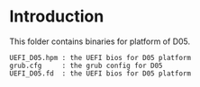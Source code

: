 # Introduction
This folder contains binaries for platform of D05.
```
UEFI_D05.hpm : the UEFI bios for D05 platform
grub.cfg     : the grub config for D05
UEFI_D05.fd  : the UEFI bios for D05 platform
```
